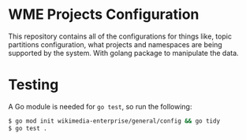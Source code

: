# WME Projects Configuration

This repository contains all of the configurations for things like, topic partitions configuration, what projects and namespaces are being supported by the system. With golang package to manipulate the data.

# Testing

A Go module is needed for `go test`, so run the following:

```sh
$ go mod init wikimedia-enterprise/general/config && go tidy
$ go test .
```
